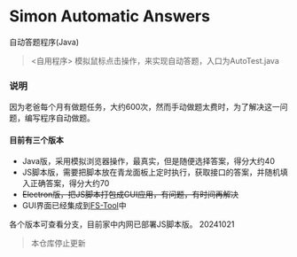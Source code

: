 # Simon Automatic Answers
自动答题程序(Java)

> <自用程序>
> 模拟鼠标点击操作，来实现自动答题，入口为AutoTest.java

### 说明
因为老爸每个月有做题任务，大约600次，然而手动做题太费时，为了解决这一问题，编写程序自动做题。

#### 目前有三个版本
* Java版，采用模拟浏览器操作，最真实，但是随便选择答案，得分大约40
* JS脚本版，需要把脚本放在青龙面板上定时执行，获取接口的答案，并随机填入正确答案，得分大约70
* ~~Electron版，把JS脚本打包成GUI应用，有问题，有时间再解决~~
* GUI界面已经集成到[FS-Tool](https://github.com/flowstone/FS-Tool)中

各个版本可查看分支，目前家中内网已部署JS脚本版。 20241021

> 本仓库停止更新
